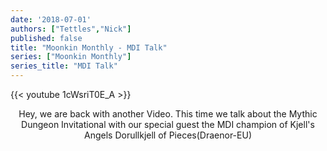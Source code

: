 ```yaml
---
date: '2018-07-01'
authors: ["Tettles","Nick"]
published: false
title: "Moonkin Monthly - MDI Talk"
series: ["Moonkin Monthly"]
series_title: "MDI Talk"
---
```



{{< youtube 1cWsriT0E_A >}}

<center>
Hey, we are back with another Video. This time we talk about the Mythic Dungeon Invitational with our special guest the MDI champion of Kjell's Angels Dorullkjell of Pieces(Draenor-EU)
</center>
